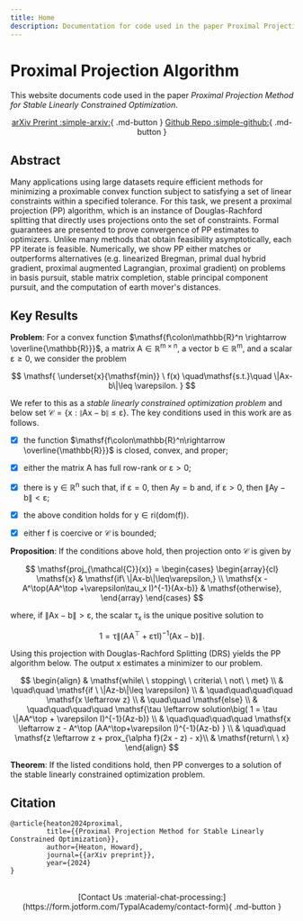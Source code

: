```yaml
---
title: Home
description: Documentation for code used in the paper Proximal Projection Method for Stable Linearly Constrained Optimization.
---
```


# Proximal Projection Algorithm

This website documents code used in the paper _Proximal Projection Method for Stable Linearly Constrained Optimization_.

<center>
  
  [arXiv Prerint :simple-arxiv:](https://arxiv.org/abs/2407.16998){ .md-button  }
  [Github Repo :simple-github:](https://github.com/TypalAcademy/proximal-projection-algorithm){ .md-button  }

</center>

## Abstract
  
Many applications using large datasets require efficient methods for minimizing a proximable convex function subject to satisfying a set of linear constraints within a specified tolerance. For this task, we present a proximal projection (PP) algorithm, which is an instance of Douglas-Rachford splitting that directly uses projections onto the set of constraints. Formal guarantees are presented to prove convergence of PP estimates to optimizers. Unlike many methods that obtain feasibility asymptotically, each PP iterate is feasible. Numerically, we show PP either matches or outperforms alternatives (e.g. linearized Bregman, primal dual hybrid gradient, proximal augmented Lagrangian, proximal gradient) on problems in basis pursuit, stable matrix completion, stable principal component pursuit, and the computation of earth mover's distances.

## Key Results

__Problem__: For a convex function $\mathsf{f\colon\mathbb{R}^n \rightarrow \overline{\mathbb{R}}}$, a matrix $\mathsf{A \in \mathbb{R}^{m\times n}}$, a vector $\mathsf{b\in \mathbb{R}^m}$, and a scalar $\mathsf{\varepsilon \geq 0}$, we consider the problem

$$
\mathsf{
  \underset{x}{\mathsf{min}} \ f(x) \quad\mathsf{s.t.}\quad \|Ax-b\|\leq \varepsilon.
}
$$

We refer to this as a _stable linearly constrained optimization problem_ and below set $\mathsf{\mathcal{C} = \{ x : \|Ax-b\|\leq\varepsilon\}}$.
The key conditions used in this work are as follows.

  - [x] the function $\mathsf{f\colon\mathbb{R}^n\rightarrow \overline{\mathbb{R}}}$ is closed, convex, and proper;
  - [x] either the matrix $\mathsf{A}$ has full row-rank or $\mathsf{\varepsilon > 0}$;
  - [x] there is $\mathsf{y \in \mathbb{R}^n}$ such that, if $\mathsf{\varepsilon = 0}$, then $\mathsf{Ay = b}$ and, if $\mathsf{\varepsilon > 0}$, then  $\mathsf{\|Ay-b\| < \varepsilon}$; 
  - [x] the above condition holds for $\mathsf{y \in \mbox{ri}(\mbox{dom}(f))}$.    
  - [x] either $\mathsf{f}$ is coercive or $\mathcal{C}$ is bounded; 


__Proposition__: If the conditions above hold, then projection onto $\mathcal{C}$ is given by

$$
\mathsf{proj_{\mathcal{C}}(x)}
= \begin{cases}
    \begin{array}{cl}
        \mathsf{x} & \mathsf{if\ \|Ax-b\|\leq\varepsilon,} \\
        \mathsf{x - A^\top(AA^\top +\varepsilon\tau_x I)^{-1}(Ax-b)} & \mathsf{otherwise},
    \end{array}
\end{cases}
$$

where, if $\mathsf{\|Ax-b\|>\varepsilon}$, the scalar $\mathsf{\tau_x}$ is the unique positive solution to 

$$
  \mathsf{1 = \tau \| (AA^\top +\varepsilon \tau I)^{-1} (Ax-b) \|.}
$$

Using this projection with Douglas-Rachford Splitting (DRS) yields the PP algorithm below. The output $\mathsf{x}$ estimates a minimizer to our problem.

$$
  \begin{align}
    & \mathsf{while\ \ stopping\ \  criteria\ \ not\ \ met} \\
    & \quad\quad \mathsf{if \ \|Az-b\|\leq \varepsilon} \\
    & \quad\quad\quad\quad \mathsf{x \leftarrow z} \\
    & \quad\quad \mathsf{else} \\
    & \quad\quad\quad\quad \mathsf{\tau \leftarrow solution\big( 1 = \tau \|AA^\top + \varepsilon I)^{-1}(Az-b)} \\
    & \quad\quad\quad\quad \mathsf{x \leftarrow z - A^\top (AA^\top+\varepsilon I)^{-1}(Az-b) } \\
    & \quad\quad \mathsf{z \leftarrow z + prox_{\alpha f}(2x - z) - x}\\
    & \mathsf{return\ \ x}
  \end{align}
$$


__Theorem__: If the listed conditions hold, then PP converges to a solution of the stable linearly constrained optimization problem.

## Citation
    
    @article{heaton2024proximal,
             title={{Proximal Projection Method for Stable Linearly Constrained Optimization}},
             author={Heaton, Howard},
             journal={{arXiv preprint}},
             year={2024}
    }

<br>

<center>
  [Contact Us :material-chat-processing:](https://form.jotform.com/TypalAcademy/contact-form){ .md-button }
</center>

<br>
